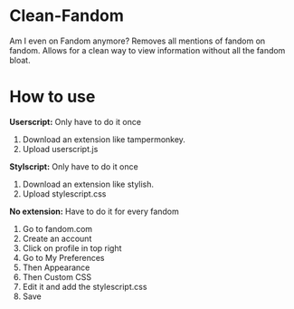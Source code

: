 # Clean-Fandom
Am I even on Fandom anymore? Removes all mentions of fandom on fandom. Allows for a clean way to view information without all the fandom bloat.

# How to use
**Userscript:** Only have to do it once
1. Download an extension like tampermonkey.
2. Upload userscript.js

**Stylscript:** Only have to do it once
1. Download an extension like stylish.
2. Upload stylescript.css

**No extension:** Have to do it for every fandom
1. Go to fandom.com
2. Create an account
3. Click on profile in top right
4. Go to My Preferences
5. Then Appearance
6. Then Custom CSS
7. Edit it and add the stylescript.css
8. Save
